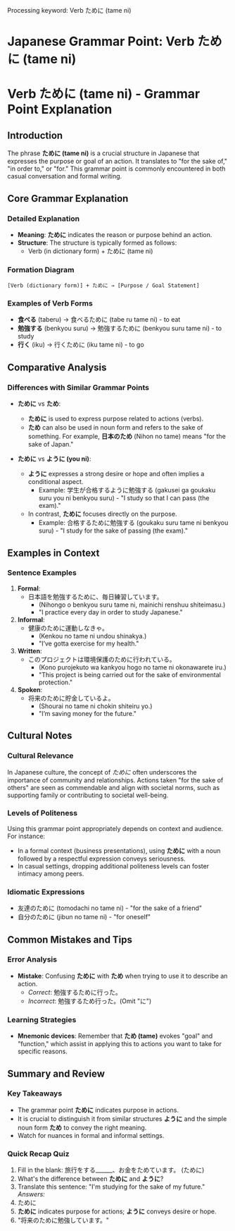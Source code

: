 Processing keyword: Verb ために (tame ni)
# Japanese Grammar Point: Verb ために (tame ni)
# Verb ために (tame ni) - Grammar Point Explanation
## Introduction
The phrase **ために (tame ni)** is a crucial structure in Japanese that expresses the purpose or goal of an action. It translates to "for the sake of," "in order to," or "for." This grammar point is commonly encountered in both casual conversation and formal writing.
## Core Grammar Explanation
### Detailed Explanation
- **Meaning**: **ために** indicates the reason or purpose behind an action.
- **Structure**: The structure is typically formed as follows:
  - Verb (in dictionary form) + ために (tame ni)
  
### Formation Diagram
```plaintext
[Verb (dictionary form)] + ために → [Purpose / Goal Statement]
```
### Examples of Verb Forms
- **食べる** (taberu) → 食べるために (tabe ru tame ni) - to eat
- **勉強する** (benkyou suru) → 勉強するために (benkyou suru tame ni) - to study
- **行く** (iku) → 行くために (iku tame ni) - to go
## Comparative Analysis
### Differences with Similar Grammar Points
- **ために** vs **ため**:
  - **ために** is used to express purpose related to actions (verbs).
  - **ため** can also be used in noun form and refers to the sake of something. For example, **日本のため** (Nihon no tame) means "for the sake of Japan."
  
- **ために** vs **ように (you ni)**:
  - **ように** expresses a strong desire or hope and often implies a conditional aspect. 
    - Example: 学生が合格するように勉強する (gakusei ga goukaku suru you ni benkyou suru) - "I study so that I can pass (the exam)."
  - In contrast, **ために** focuses directly on the purpose.
    - Example: 合格するために勉強する (goukaku suru tame ni benkyou suru) - "I study for the sake of passing (the exam)."
## Examples in Context
### Sentence Examples
1. **Formal**:
   - 日本語を勉強するために、毎日練習しています。
     - (Nihongo o benkyou suru tame ni, mainichi renshuu shiteimasu.)
     - "I practice every day in order to study Japanese."
2. **Informal**:
   - 健康のために運動しなきゃ。
     - (Kenkou no tame ni undou shinakya.)
     - "I’ve gotta exercise for my health."
3. **Written**:
   - このプロジェクトは環境保護のために行われている。
     - (Kono purojekuto wa kankyou hogo no tame ni okonawarete iru.)
     - "This project is being carried out for the sake of environmental protection."
4. **Spoken**:
   - 将来のために貯金しているよ。
     - (Shourai no tame ni chokin shiteiru yo.)
     - "I’m saving money for the future."
## Cultural Notes
### Cultural Relevance
In Japanese culture, the concept of *ために* often underscores the importance of community and relationships. Actions taken "for the sake of others" are seen as commendable and align with societal norms, such as supporting family or contributing to societal well-being.
### Levels of Politeness
Using this grammar point appropriately depends on context and audience. For instance:
- In a formal context (business presentations), using **ために** with a noun followed by a respectful expression conveys seriousness.
- In casual settings, dropping additional politeness levels can foster intimacy among peers.
### Idiomatic Expressions
- 友達のために (tomodachi no tame ni) - "for the sake of a friend"
- 自分のために (jibun no tame ni) - "for oneself"
## Common Mistakes and Tips
### Error Analysis
- **Mistake**: Confusing **ために** with **ため** when trying to use it to describe an action.
  - *Correct*: 勉強するために行った。
  - *Incorrect*: 勉強するため行った。(Omit "に")
### Learning Strategies
- **Mnemonic devices**: Remember that **ため (tame)** evokes "goal" and "function," which assist in applying this to actions you want to take for specific reasons.
  
## Summary and Review
### Key Takeaways
- The grammar point **ために** indicates purpose in actions.
- It is crucial to distinguish it from similar structures **ように** and the simple noun form **ため** to convey the right meaning.
- Watch for nuances in formal and informal settings.
### Quick Recap Quiz
1. Fill in the blank: 旅行をする______、お金をためています。 (ために)
2. What's the difference between **ために** and **ように**?
3. Translate this sentence: "I'm studying for the sake of my future."
*Answers:*
1. ために
2. **ために** indicates purpose for actions; **ように** conveys desire or hope.
3. "将来のために勉強しています。"
